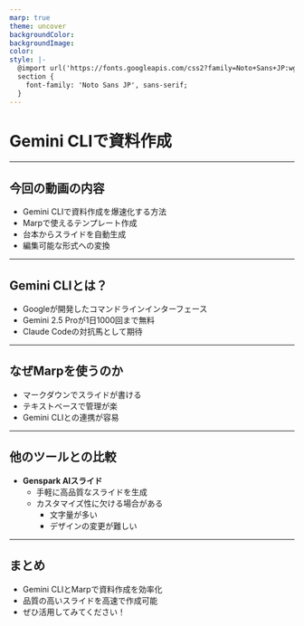 ```yaml
---
marp: true
theme: uncover
backgroundColor: 
backgroundImage: 
color: 
style: |-
  @import url('https://fonts.googleapis.com/css2?family=Noto+Sans+JP:wght@400;700&display=swap');
  section {
    font-family: 'Noto Sans JP', sans-serif;
  }
---
```


# Gemini CLIで資料作成

---

## 今回の動画の内容

- Gemini CLIで資料作成を爆速化する方法
- Marpで使えるテンプレート作成
- 台本からスライドを自動生成
- 編集可能な形式への変換

---

## Gemini CLIとは？

- Googleが開発したコマンドラインインターフェース
- Gemini 2.5 Proが1日1000回まで無料
- Claude Codeの対抗馬として期待

---

## なぜMarpを使うのか

- マークダウンでスライドが書ける
- テキストベースで管理が楽
- Gemini CLIとの連携が容易

---

## 他のツールとの比較

- **Genspark AIスライド**
  - 手軽に高品質なスライドを生成
  - カスタマイズ性に欠ける場合がある
    - 文字量が多い
    - デザインの変更が難しい

---

## まとめ

- Gemini CLIとMarpで資料作成を効率化
- 品質の高いスライドを高速で作成可能
- ぜひ活用してみてください！
